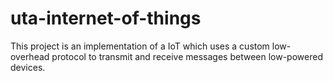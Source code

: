 # uta-internet-of-things
This project is an implementation of a IoT which uses a custom low-overhead protocol to transmit and receive messages between low-powered devices.
